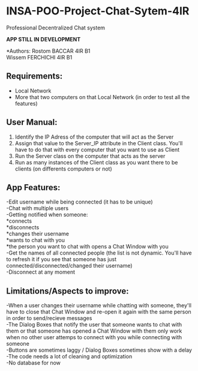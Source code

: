 # INSA-POO-Project-Chat-Sytem-4IR
Professional Decentralized Chat system

**APP STILL IN DEVELOPMENT**

*Authors:
Rostom BACCAR 4IR B1\
Wissem FERCHICHI 4IR B1

## Requirements:
- Local Network
- More that two computers on that Local Network (in order to test all the features)

## User Manual: 
1. Identify the IP Adress of the computer that will act as the Server
2. Assign that value to the Server_IP attribute in the Client class. You'll have to do that with every computer that you want to use as Client
3. Run the Server class on the computer that acts as the server
4. Run as many instances of the Client class as you want there to be clients (on differents computers or not)

## App Features:
-Edit username while being connected (it has to be unique)\
-Chat with multiple users\
-Getting notified when someone:\
  *connects\
  *disconnects\
  *changes their username\
  *wants to chat with you\
  *the person you want to chat with opens a Chat Window with you\
-Get the names of all connected people (the list is not dynamic. You'll have to refresh it if you see that someone has just connected/disconnected/changed their username)\
-Disconnect at any moment

## Limitations/Aspects to improve:
-When a user changes their username while chatting with someone, they'll have to close that Chat Window and re-open it again with the same person in order to send/recieve messages\
-The Dialog Boxes that notify the user that someone wants to chat with them or that someone has opened a Chat Window with them only work when no other user attemps to connect with you while connecting with someone\
-Buttons are sometimes laggy / Dialog Boxes sometimes show with a delay\
-The code needs a lot of cleaning and optimization\
-No database for now


